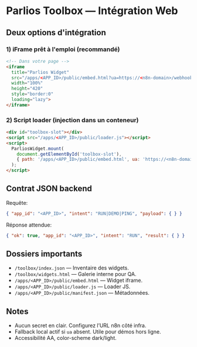 # Parlios Toolbox — Intégration Web

## Deux options d'intégration

### 1) iFrame prêt à l'emploi (recommandé)
```html
<!-- Dans votre page -->
<iframe
  title="Parlios Widget"
  src="/apps/<APP_ID>/public/embed.html?ua=https://<n8n-domain>/webhook/ua/router"
  width="100%"
  height="420"
  style="border:0"
  loading="lazy">
</iframe>
```

### 2) Script loader (injection dans un conteneur)
```html
<div id="toolbox-slot"></div>
<script src="/apps/<APP_ID>/public/loader.js"></script>
<script>
  ParliosWidget.mount(
    document.getElementById('toolbox-slot'),
    { path: '/apps/<APP_ID>/public/embed.html', ua: 'https://<n8n-domain>/webhook/ua/router', height: '420px' }
  );
</script>
```

## Contrat JSON backend
Requête:
```json
{ "app_id": "<APP_ID>", "intent": "RUN|DEMO|PING", "payload": { } }
```
Réponse attendue:
```json
{ "ok": true, "app_id": "<APP_ID>", "intent": "RUN", "result": { } }
```

## Dossiers importants
- `/toolbox/index.json` — Inventaire des widgets.
- `/toolbox/widgets.html` — Galerie interne pour QA.
- `/apps/<APP_ID>/public/embed.html` — Widget iframe.
- `/apps/<APP_ID>/public/loader.js` — Loader JS.
- `/apps/<APP_ID>/public/manifest.json` — Métadonnées.

## Notes
- Aucun secret en clair. Configurez l’URL n8n côté infra.
- Fallback local actif si `ua` absent. Utile pour démos hors ligne.
- Accessibilité AA, color-scheme dark/light.
